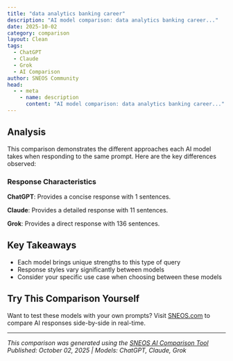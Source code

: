 ```yaml
---
title: "data analytics banking career"
description: "AI model comparison: data analytics banking career..."
date: 2025-10-02
category: comparison
layout: Clean
tags:
  - ChatGPT
  - Claude
  - Grok
  - AI Comparison
author: SNEOS Community
head:
  - - meta
    - name: description
      content: "AI model comparison: data analytics banking career..."
---
```


<ChatComparison
  title="data analytics banking career"
  prompt="data analytics banking career"
  :responses='{
    "ChatGPT": "A career in data analytics within the banking industry is an exciting and rapidly growing field that combines finance, technology, and data science. Below are some key aspects of pursuing a data analytics career in banking, including roles, skills, education, and industry trends.\n\n### Roles in Data Analytics in Banking\n\n1. **Data Analyst**: \n   - Responsible for analyzing data to support decision-making.\n   - Creates reports, visualizations, and dashboards to communicate findings.\n\n2. **Data Scientist**:\n   - Utilizes advanced statistical methods and machine learning to analyze complex data sets.\n   - Works on predictive modeling, customer segmentation, and risk analysis.\n\n3. **Business Intelligence Analyst**:\n   - Focuses on analyzing business processes and performance metrics.\n   - Provides insights to improve operational efficiency and profitability.\n\n4. **Risk Analyst**:\n   - Analyzes data related to credit risk, market risk, and operational risk.\n   - Helps institutions manage and mitigate potential financial losses.\n\n5. **Fraud Analyst**:\n   - Monitors transactions and system behaviors for signs of fraudulent activity.\n   - Uses data analytics techniques to detect and prevent fraud.\n\n6. **Quantitative Analyst (Quant)**:\n   - Employs mathematical models to inform trading strategies, risk management, and pricing.\n\n7. **Customer Insights Analyst**:\n   - Analyzes customer data to enhance customer experience and develop targeted marketing strategies.\n\n### Skills Required\n\n1. **Technical Skills**:\n   - Proficiency in data analysis tools (e.g., SQL, Python, R).\n   - Experience with data visualization tools (e.g., Tableau, Power BI).\n   - Familiarity with big data technologies (e.g., Hadoop, Spark).\n\n2. **Statistical Knowledge**:\n   - Understanding of statistical methods and how to apply them to financial data.\n\n3. **Domain Knowledge**:\n   - Knowledge of banking regulations, financial products, and services.\n\n4. **Soft Skills**:\n   - Strong analytical and problem-solving abilities.\n   - Good communication skills to present findings to non-technical stakeholders.\n   - Teamwork and collaboration skills, as analytics often involves working with various departments.\n\n### Education\n\n- **Bachelor&#x27;s Degree**: A degree in finance, economics, mathematics, statistics, computer science, or a related field.\n- **Master&#x27;s Degree**: A master&#x27;s in data science, business analytics, or financial engineering can be beneficial for advanced positions.\n- **Certifications**: Certifications such as Certified Analytics Professional (CAP), SAS Certified Data Scientist, or certifications in specific analytical tools can enhance career prospects.\n\n### Career Path and Advancement\n\n- **Entry-Level**: Start as a data analyst or business analyst to gain experience.\n- **Mid-Level**: Move into roles such as senior data analyst or data scientist.\n- **Senior-Level**: Aim for managerial positions such as head of analytics or chief data officer.\n\n### Industry Trends\n\n1. **Increased Use of AI and Machine Learning**: Banks are investing in AI to improve customer service, risk assessment, and fraud detection.\n\n2. **Data-Driven Decision Making**: Emphasis on using data analytics to inform strategic decisions and improve operational performance.\n\n3. **Regulatory Compliance**: Data analytics plays a crucial role in ensuring compliance with financial regulations.\n\n4. **Customer Personalization**: Use of data to enhance customer experiences and tailor banking products to individual needs.\n\n5. **Cybersecurity**: Growing focus on utilizing analytics to strengthen cybersecurity measures against fraud and breaches.\n\n### Conclusion\n\nA career in data analytics within the banking industry can be very rewarding, providing numerous opportunities for growth and development. The combination of finance and technology, particularly through the lens of data, is bringing significant changes to how banks operate, making skills in data analytics highly sought after. Continuous learning and adapting to new tools and methods will be crucial for success in this evolving field.",
    "Claude": "# Data Analytics Banking Career Guide\n\n## **Career Overview**\nData analytics in banking involves using statistical methods, machine learning, and business intelligence to extract insights from financial data to drive decision-making, manage risks, and improve customer experiences.\n\n## **Key Roles \u0026 Responsibilities**\n\n### **Common Positions:**\n- **Data Analyst** - Entry-level analysis and reporting\n- **Senior Data Analyst** - Complex analysis and project leadership\n- **Data Scientist** - Advanced modeling and machine learning\n- **Business Intelligence Analyst** - Dashboard creation and business insights\n- **Risk Analytics Manager** - Credit and operational risk modeling\n- **Quantitative Analyst** - Mathematical modeling for trading/investments\n\n### **Typical Responsibilities:**\n- Credit risk assessment and modeling\n- Fraud detection and prevention\n- Customer segmentation and profiling\n- Regulatory reporting and compliance\n- Portfolio performance analysis\n- Market risk analysis\n- Customer lifetime value modeling\n\n## **Required Skills**\n\n### **Technical Skills:**\n- **Programming:** Python, R, SQL, SAS\n- **Databases:** SQL Server, Oracle, MongoDB\n- **Visualization:** Tableau, Power BI, Qlik\n- **Statistics:** Regression, hypothesis testing, time series\n- **Machine Learning:** Classification, clustering, neural networks\n- **Big Data:** Hadoop, Spark, cloud platforms (AWS, Azure)\n\n### **Soft Skills:**\n- Strong analytical thinking\n- Business acumen\n- Communication skills\n- Attention to detail\n- Problem-solving abilities\n\n## **Education \u0026 Qualifications**\n\n### **Typical Backgrounds:**\n- Statistics, Mathematics, Economics\n- Computer Science, Data Science\n- Finance, Business Analytics\n- Engineering with quantitative focus\n\n### **Valuable Certifications:**\n- CFA (Chartered Financial Analyst)\n- FRM (Financial Risk Manager)\n- SAS Certified Data Scientist\n- Microsoft/AWS/Google Cloud certifications\n- Tableau/Power BI certifications\n\n## **Career Progression**\n\n\u0060\u0060\u0060\nEntry Level \u2192 Mid-Level \u2192 Senior Level \u2192 Leadership\nData Analyst \u2192 Senior Analyst \u2192 Manager/Director \u2192 VP/Chief Data Officer\n(0-2 years) \u2192 (3-5 years) \u2192 (6-10 years) \u2192 (10\u002B years)\n\u0060\u0060\u0060\n\n## **Salary Expectations (US Market)**\n\n| Level | Salary Range |\n|-------|--------------|\n| Entry-level Analyst | $60K - $80K |\n| Mid-level Analyst | $80K - $120K |\n| Senior Analyst/Data Scientist | $120K - $180K |\n| Manager/Director | $150K - $250K |\n| VP/Chief Data Officer | $200K\u002B |\n\n*Note: Salaries vary significantly by location, bank size, and specialization*\n\n## **Industry Applications**\n\n### **Risk Management:**\n- Credit scoring models\n- Market risk calculations\n- Operational risk assessment\n- Stress testing\n\n### **Customer Analytics:**\n- Churn prediction\n- Cross-selling opportunities\n- Customer segmentation\n- Personalized marketing\n\n### **Regulatory Compliance:**\n- Anti-money laundering (AML)\n- Know Your Customer (KYC)\n- Basel III reporting\n- Stress testing requirements\n\n## **Getting Started**\n\n### **For Entry-Level:**\n1. Learn SQL and Excel thoroughly\n2. Gain proficiency in Python or R\n3. Understand basic banking products\n4. Build a portfolio with financial datasets\n5. Consider internships at banks or fintech companies\n\n### **For Career Changers:**\n1. Highlight transferable analytical skills\n2. Take banking/finance courses\n3. Obtain relevant certifications\n4. Network with banking professionals\n5. Consider contract or consulting roles initially\n\n## **Industry Trends**\n\n- **AI/ML Integration:** Advanced algorithms for decision-making\n- **Real-time Analytics:** Instant fraud detection and risk assessment\n- **Cloud Migration:** Moving analytics to cloud platforms\n- **Regulatory Technology:** Automated compliance and reporting\n- **Open Banking:** API-driven data sharing and analysis\n- **ESG Analytics:** Environmental, social, governance risk modeling\n\n## **Pros \u0026 Cons**\n\n### **Advantages:**\n\u2713 High demand and job security\n\u2713 Competitive compensation\n\u2713 Intellectually challenging work\n\u2713 Clear career progression\n\u2713 Opportunity to work with cutting-edge technology\n\n### **Challenges:**\n\u2717 Heavy regulatory environment\n\u2717 High-pressure, deadline-driven work\n\u2717 Continuous learning required\n\u2717 Long",
    "Grok": "A career in **data analytics within the banking sector** is a promising and high-demand field, as banks and financial institutions increasingly rely on data-driven decision-making to enhance customer experiences, manage risks, detect fraud, and optimize operations. Below is a detailed overview of pursuing a career in data analytics in banking, including key skills, job roles, educational requirements, and career progression.\n\n---\n\n### **Why Data Analytics in Banking?**\nBanks generate and store massive amounts of data daily\u2014transaction records, customer profiles, credit histories, market trends, and more. Data analytics helps transform this raw data into actionable insights. Key applications of data analytics in banking include:\n- **Customer Segmentation \u0026 Personalization**: Tailoring products and services (e.g., loans, credit cards) to specific customer needs.\n- **Fraud Detection \u0026 Prevention**: Identifying unusual patterns or behaviors to prevent fraudulent transactions.\n- **Risk Management**: Assessing credit risks, market risks, and operational risks using predictive models.\n- **Operational Efficiency**: Streamlining processes like loan approvals or customer support through automation and insights.\n- **Regulatory Compliance**: Ensuring adherence to financial regulations through accurate reporting and monitoring (e.g., Anti-Money Laundering - AML).\n\n---\n\n### **Key Skills for a Data Analytics Career in Banking**\nTo succeed in this field, a combination of technical, analytical, and domain-specific skills is essential:\n\n#### 1. **Technical Skills**\n- **Programming Languages**: Proficiency in Python, R, or SQL for data extraction, manipulation, and analysis.\n- **Data Visualization Tools**: Familiarity with tools like Tableau, Power BI, or QlikView to create dashboards and reports.\n- **Statistical Analysis**: Knowledge of statistical methods and hypothesis testing to interpret data.\n- **Machine Learning (ML)**: Understanding ML algorithms for predictive modeling (e.g., for credit scoring or fraud detection).\n- **Big Data Tools**: Exposure to platforms like Hadoop, Spark, or Apache Kafka for handling large datasets.\n- **Excel \u0026 Advanced Analytics**: Mastery of Excel, pivot tables, and macros for quick data analysis.\n\n#### 2. **Analytical \u0026 Problem-Solving Skills**\n- Ability to break down complex problems and derive meaningful insights from data.\n- Critical thinking to interpret trends and anomalies in financial data.\n\n#### 3. **Domain Knowledge**\n- Understanding of banking products (e.g., loans, mortgages, credit cards).\n- Familiarity with financial regulations and compliance (e.g., Basel norms, GDPR, KYC, AML).\n- Knowledge of risk management and fraud detection mechanisms.\n\n#### 4. **Soft Skills**\n- Communication: To present findings to non-technical stakeholders (e.g., bank managers, executives).\n- Collaboration: Working with cross-functional teams like IT, marketing, and risk departments.\n- Attention to Detail: Ensuring accuracy in data interpretation and reporting.\n\n---\n\n### **Job Roles in Data Analytics for Banking**\nA career in data analytics in banking offers a variety of roles depending on experience and specialization. Some common roles include:\n\n1. **Data Analyst (Entry-Level)**\n   - Focus: Cleaning, organizing, and analyzing data to generate reports.\n   - Responsibilities: Creating dashboards, identifying trends in customer behavior, and supporting business decisions.\n   - Tools: SQL, Excel, Tableau, Power BI.\n   - Salary Range: $50,000\u2013$70,000/year (varies by location and organization).\n\n2. **Data Scientist (Mid-Level to Senior)**\n   - Focus: Building predictive models and machine learning algorithms.\n   - Responsibilities: Developing credit scoring models, fraud detection systems, and customer segmentation algorithms.\n   - Tools: Python, R, TensorFlow, Scikit-learn.\n   - Salary Range: $80,000\u2013$120,000/year.\n\n3. **Business Intelligence (BI) Analyst**\n   - Focus: Translating data into actionable business strategies.\n   - Responsibilities: Creating BI reports, optimizing banking processes, and supporting decision-making for product launches or marketing campaigns.\n   - Tools: Power BI, Tableau, SQL.\n   - Salary Range: $60,000\u2013$90,000/year.\n\n4. **Risk Analyst (Specialized Role)**\n   - Focus: Analyzing data to assess and mitigate financial risks.\n   - Responsibilities: Building risk models for credit or market risks, ensuring regulatory compliance.\n   - Salary Range: $70,000\u2013$100,000/year.\n\n5. **Fraud Analyst (Specialized Role)**\n   - Focus: Monitoring transactions to detect and prevent fraudulent activities.\n   - Responsibilities: Developing anomaly detection systems, investigating suspicious patterns.\n   - Salary Range: $60,000\u2013$90,000/year.\n\n6. **Data Engineer (Technical Role)**\n   - Focus: Designing and maintaining data pipelines for analytics.\n   - Responsibilities: Ensuring data availability, integration, and quality for analytics teams.\n   - Tools: Hadoop, Spark, ETL processes.\n   - Salary Range: $90,000\u2013$130,000/year.\n\n7. **Chief Data Officer (CDO) (Leadership Role)**\n   - Focus: Overseeing data strategy and governance across the organization.\n   - Responsibilities: Leading data-driven transformation, ensuring data security and compliance.\n   - Salary Range: $150,000\u2013$250,000\u002B/year.\n\n---\n\n### **Educational Requirements**\n1. **Bachelor\u2019s Degree**: \n   - Common fields: Statistics, Mathematics, Computer Science, Economics, Finance, or Business Analytics.\n   - A background in finance or banking can be an added advantage.\n\n2. **Master\u2019s Degree (Optional but Beneficial)**:\n   - Programs like MBA (with a focus on Analytics), Master\u2019s in Data Science, or Financial Analytics.\n   - Helpful for advancing to senior roles like Data Scientist or CDO.\n\n3. **Certifications** (Highly Recommended):\n   - **Certified Analytics Professional (CAP)**: General analytics certification.\n   - **Microsoft Certified: Azure Data Fundamentals**: For cloud-based data analytics.\n   - **Tableau Desktop Specialist**: For data visualization.\n   - **SAS Certified Data Scientist**: For advanced statistical modeling.\n   - **Certified Financial Analyst (CFA)**: Useful for roles involving financial modeling and risk analysis.\n   - **FRM (Financial Risk Manager)**: For risk analytics roles.\n\n4. **Online Courses**:\n   - Platforms like Coursera, edX, or Udemy offer courses in data analytics, Python, SQL, and machine learning.\n   - Google Data Analytics Professional Certificate or IBM Data Science Certificate are great for beginners.\n\n---\n\n### **Steps to Start a Career in Data Analytics in Banking**\n1. **Build a Strong Foundation**:\n   - Learn the basics of data analytics, statistics, and programming (Python, SQL).\n   - Understand banking operations and terminology (e.g., loans, deposits, risk management).\n\n2. **Gain Relevant Skills**:\n   - Take online courses or certifications in data analytics and visualization tools.\n   - Work on projects like customer segmentation or fraud detection using publicly available datasets (e.g., Kaggle).\n\n3. **Pursue Entry-Level Roles**:\n   - Apply for positions like Data Analyst or BI Analyst in banks or financial institutions.\n   - Look for internships or trainee programs in banking analytics.\n\n4. **Network and Build Experience**:\n   - Join professional groups on LinkedIn or attend industry events to connect with banking analytics professionals.\n   - Work on real-world problems in banking, such as fraud detection or customer behavior analysis.\n\n5. **Specialize and Grow**:\n   - Choose a niche like risk analytics, fraud detection, or customer analytics.\n   - Pursue advanced certifications or a master\u2019s degree for senior roles.\n\n---\n\n### **Top Employers in Banking for Data Analytics**\n- **Global Banks**: JPMorgan Chase, Bank of America, Citigroup, HSBC, Barclays.\n- **Regional Banks**: Look for opportunities in local or regional banks in your area.\n- **FinTech Companies**: PayPal, Square, Stripe, Revolut (these often have a strong focus on analytics).\n- **Consulting Firms**: Deloitte, PwC, EY, and KPMG often have banking analytics divisions.\n- **Regulatory Bodies**: Central banks (e.g., Federal Reserve, Reserve Bank of India) may hire for data roles.\n\n---\n\n### **Challenges in Data Analytics in Banking**\n- **Data Privacy \u0026 Security**: Handling sensitive customer data requires strict adherence to regulations like GDPR or CCPA.\n- **Complex Regulations**: Banking is heavily regulated, so analytics solutions must comply with local and international laws.\n- **Data Quality Issues**: Incomplete or inaccurate data can lead to faulty insights.\n- **High Pressure**: Decisions based on analytics (e.g., fraud detection) often have significant financial implications.\n\n---\n\n### **Career Growth \u0026 Future Outlook**\n- **Demand**: The demand for data analytics professionals in banking is growing rapidly due to digital transformation and the rise of FinTech.\n- **Salary Growth**: With experience and specialization, salaries can increase significantly, especially in roles like Data Scientist or CDO.\n- **Emerging Trends**: Focus on AI, machine learning, and blockchain analytics is shaping the future of banking analytics.\n- **Job Security**: As banks continue to invest in data-driven strategies, analytics roles are considered recession-resistant.\n\n---\n\n### **Resources to Get Started**\n- **Books**:\n  - \u0022Python for Data Analysis\u0022 by Wes McKinney.\n  - \u0022Storytelling with Data\u0022 by Cole Nussbaumer Knaflic.\n  - \u0022The Data Science Handbook\u0022 by Field Cady.\n- **Websites**:\n  - Kaggle (for datasets and competitions).\n  - Towards Data Science (for articles and tutorials).\n- **Communities**:\n  - Join LinkedIn groups like \u0022Data Science in Banking\u0022 or \u0022Financial Analytics Professionals.\u0022\n  - Participate in forums like Reddit\u2019s r/datascience or r/analytics.\n\n---\n\nA career in data analytics in banking offers a blend of technical challenges and business impact, making it ideal for individuals who enjoy problem-solving and have an interest in finance. Start by building your skills, gaining experience, and networking within the industry to carve out a successful path. If you have specific questions or need guidance on a particular aspect (e.g.,"
  }'
  published-date="14:08"
/>

## Analysis

This comparison demonstrates the different approaches each AI model takes when responding to the same prompt. Here are the key differences observed:

### Response Characteristics

**ChatGPT**: Provides a concise response with 1 sentences. 

**Claude**: Provides a detailed response with 11 sentences. 

**Grok**: Provides a direct response with 136 sentences. 

## Key Takeaways

- Each model brings unique strengths to this type of query
- Response styles vary significantly between models
- Consider your specific use case when choosing between these models

## Try This Comparison Yourself

Want to test these models with your own prompts? Visit [SNEOS.com](https://sneos.com) to compare AI responses side-by-side in real-time.

---

*This comparison was generated using the [SNEOS AI Comparison Tool](https://sneos.com)*
*Published: October 02, 2025 | Models: ChatGPT, Claude, Grok*
